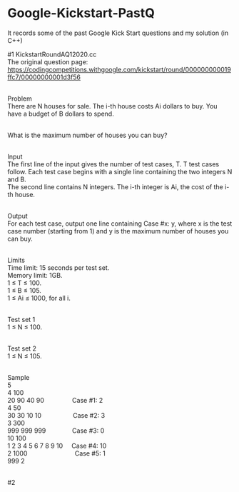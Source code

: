 # Google-Kickstart-PastQ<br/>
It records some of the past Google Kick Start questions and my solution (in C++)<br/>

#1 KickstartRoundAQ12020.cc<br/>
The original question page:<br/>
https://codingcompetitions.withgoogle.com/kickstart/round/000000000019ffc7/00000000001d3f56<br/><br/>

Problem<br/>
There are N houses for sale. The i-th house costs Ai dollars to buy. You have a budget of B dollars to spend.<br/><br/>

What is the maximum number of houses you can buy?<br/><br/>

Input<br/>
The first line of the input gives the number of test cases, T. T test cases follow. Each test case begins with a single line containing the two integers N and B.<br/> 
The second line contains N integers. The i-th integer is Ai, the cost of the i-th house.<br/><br/>

Output<br/>
For each test case, output one line containing Case #x: y, where x is the test case number (starting from 1) and y is the maximum number of houses you can buy.<br/><br/>

Limits<br/>
Time limit: 15 seconds per test set.<br/>
Memory limit: 1GB.<br/>
1 ≤ T ≤ 100.<br/>
1 ≤ B ≤ 105.<br/>
1 ≤ Ai ≤ 1000, for all i.<br/><br/>

Test set 1<br/>
1 ≤ N ≤ 100.<br/><br/>

Test set 2<br/>
1 ≤ N ≤ 105.<br/><br/>

Sample<br/>
5<br/>
4 100<br/>
20 90 40 90               &nbsp;&nbsp;&nbsp;&nbsp;&nbsp;&nbsp;&nbsp;&nbsp;&nbsp;&nbsp;&nbsp;&nbsp;&nbsp;&nbsp;&nbsp;Case #1: 2<br/>
4 50<br/>
30 30 10 10               &nbsp;&nbsp;&nbsp;&nbsp;&nbsp;&nbsp;&nbsp;&nbsp;&nbsp;&nbsp;&nbsp;&nbsp;&nbsp;&nbsp;&nbsp;&nbsp;&nbsp;Case #2: 3<br/>
3 300<br/>
999 999 999               &nbsp;&nbsp;&nbsp;&nbsp;&nbsp;&nbsp;&nbsp;&nbsp;&nbsp;&nbsp;&nbsp;&nbsp;&nbsp;&nbsp;Case #3: 0<br/>
10 100<br/>
1 2 3 4 5 6 7 8 9 10      &nbsp;&nbsp;&nbsp;&nbsp;Case #4: 10<br/>
2 1000
&nbsp;&nbsp;&nbsp;&nbsp;&nbsp;&nbsp;&nbsp;&nbsp;&nbsp;&nbsp;&nbsp;&nbsp;&nbsp;&nbsp;&nbsp;&nbsp;&nbsp;&nbsp;&nbsp;&nbsp;&nbsp;&nbsp;&nbsp;&nbsp;&nbsp;&nbsp;Case #5: 1<br/>
999 2<br/><br/>





#2

